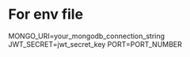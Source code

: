 # For env file

MONGO_URI=your_mongodb_connection_string
JWT_SECRET=jwt_secret_key
PORT=PORT_NUMBER
